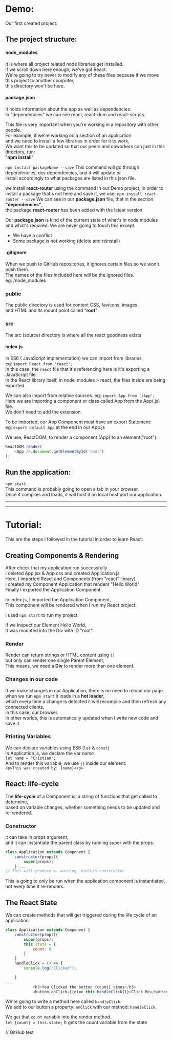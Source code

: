# Demo: 
Our first created project:

## The project structure:

#### node_modules

It is where all project related node libraries get installed.     
if we scroll down here enough, we've got React.       
We're going to try never to modify any of these files because if we move this project to another computer,       
this directory won't be here.

#### package.json

It holds information about the app as well as dependencies.            
In "dependencies" we can see react, react-dom and react-scripts.       

This file is very important when you're working in a repository with other people.     
For example, if we're working on a section of an application      
and we need to install a few libraries in order for it to work,     
We want this to be updated so that our peers and coworkers can just in this directory, run:         
"**npm install**"

`npm install packageName --save`
This command will go through dependencies, dev dependencies, and it will update or       
install accordingly to what packages are listed in this json file.

we install **react-router** using the command
In our Demo project, in order to install a package that's not here and save it, we use:
`npm install react-router --save`
We can see in our **package.json** file, that in the section **"dependencies"**,           
the package **react-router** has been added with the latest version.       

Our **package.json** is kind of the current state of what's in node modules and what's required.
We are never going to touch this except:
* We have a conflict
* Some package is not working (delete and reinstall)

#### .gitignore
When we push to GitHub repositories, it ignores certain files so we won't push them.      
The names of the files included here will be the ignored files.        
eg: /node_modules

### public

The public directory is used for content CSS, favicons, images        
and HTML and its mount point called "**root**"  

### src

The src (source) directory is where all the react goodness exists

#### index.js

In ES6 ( JavaScript implementation) we can import from libraries,      
eg: `import React from 'react';`      
In this case, the `react` file that it's referencing here is it's exporting a JavaScript file.        
In the React library itself, in node_modules > react, the files inside are being exported.

We can also import from relative sources.
eg: `import App from '/App';`    
Here we are importing a component or class called App from the App(.js) file.       
We don't need to add the extension.

To be imported, our App Component must have an export Statement:      
eg: `export default App` at the end in our App.js   

We use, ReactDOM, to render a component (App) to an element("root").
```javascript
ReactDOM.render(
    <App />,document.getElementById('root')
);
```

## Run the application:

`npm start`    
This command is probably going to open a tab in your browser.      
Once it compiles and loads, it will host it on local host port our application.     

---
---

# Tutorial:

This are the steps I followed in the tutorial in order to learn React:

## Creating Components & Rendering

After check that my application run successfully          
I deleted App.jsx & App.css and created Application.js      
Here, I imported React and Components (from "react" library)       
I created my Component Application that renders "Hello World"       
Finally I exported the Application Component.          

In index.js, I imported the Application Component,     
This component will be rendered when I run my React project.     

I used `npm start` to run my project.     

If we Inspect our Element Hello World,          
It was mounted into the Div with ID "root".        

### Render
Render can return strings or HTML content using `()`      
but only can render one single Parent Element,     
This means, we need a **Div** to render more than one element.

### Changes in our code
If we make changes in our Application, there is no need to reload our page.      
when we run `npm start` it loads in a **hot loader**,         
which every time a change is detected it will recompile and then refresh any connected clients,         
in this case, our browser.         
In other worlds, this is automatically updated when I write new code and save it.

### Printing Variables
We can declare variables using ES6 (`let` & `const`)        
In Application.js, we declare the var *name*       
`let name = "Cristian";`          
And to render this variable, we use `{}` inside our element:       
`<p>This was created by: {name}</p>`

## React: life-cycle

The **life-cycle** of a Component is, a string of functions that get called to determine,         
based on variable changes, whether something needs to be updated and re-rendered.    

### Constructor 

it can take in props argument,         
and it can instantiate the parent class by running super with the props.

```javascript
class Application extends Component {
    constructor(props){
        super(props);
    } ...
// This will produce a: warning  Useless constructor
```    
This is going to only be run when the application component is instantiated,          
not every time it re-renders.

## The React State

We can create methods that will get triggered during the life cycle of an application.      

```javascript
class Application extends Component {
    constructor(props){
        super(props);
        this.state = {
            count: 0
        }
    }
    handleClick = () => {
        console.log("Clicked");

    }
...
            <h3>You Clicked the button {count} times</h3>
            <button onClick={(e)=> this.handleClick()}>Click Me</button>

```   


We're going to write a method here called `handleClick`.     
We add to our button a property: `onClick` with our method: `handleClick`.     

We get that `count` variable into the render method.     
`let {count} = this.state;` It gets the count variable from the state

// GitHub test
